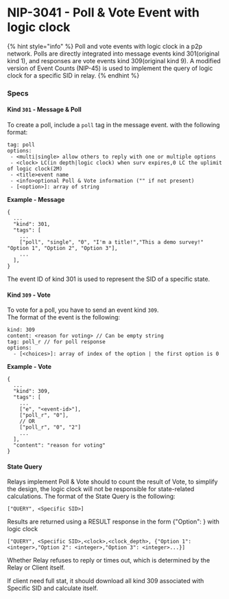 # NIP-3041 - Poll & Vote Event with logic clock

{% hint style="info" %}
Poll and vote events with logic clock in a p2p network. Polls are directly integrated into message events kind 301(original kind 1), and responses are vote events kind 309(original kind 9). A modified version of Event Counts (NIP-45) is used to implement the query of logic clock for a specific SID in relay.
{% endhint %}

### Specs

#### Kind `301` - Message & Poll

To create a poll, include a `poll` tag in the message event. with the following format:

```
tag: poll
options:
 - <multi|single> allow others to reply with one or multiple options
 - <clock> LC(in depth|logic clock) when surv expires,0 LC the uplimit of logic clock(2M)
 - <title>event name
 - <info>optional Poll & Vote information ("" if not present)
 - [<option>]: array of string
```

**Example - Message**

```
{
  ...
  "kind": 301,
  "tags": [
    ...
    ["poll", "single", "0", "I'm a title!","This a demo survey!" "Option 1", "Option 2", "Option 3"],
    ...
  ],
}
```

The event ID of kind 301 is used to represent the SID of a specific state.

#### Kind `309` - Vote

To vote for a poll, you have to send an event kind `309`.\
The format of the event is the following:

```
kind: 309
content: <reason for voting> // Can be empty string
tag: poll_r // for poll response
options:
  - [<choices>]: array of index of the option | the first option is 0
```

**Example - Vote**

```
{
  ...
  "kind": 309,
  "tags": [
    ...
    ["e", "<event-id>"],
    ["poll_r", "0"],
    // OR
    ["poll_r", "0", "2"]
    ...
  ],
  "content": "reason for voting"
}
```

#### State Query

Relays implement Poll & Vote should to count the result of Vote, to simplify the design, the logic clock will not be responsible for state-related calculations. The format of the State Query is the following:

```
["QUERY", <Specific SID>]
```

Results are returned using a RESULT response in the form {"Option": } with logic clock

```
["QUERY", <Specific SID>,<clock>,<clock_depth>, {"Option 1": <integer>,"Option 2": <integer>,"Option 3": <integer>...}]
```

Whether Relay refuses to reply or times out, which is determined by the Relay or Client itself.

If client need full stat, it should download all kind 309 associated with Specific SID and calculate itself.











